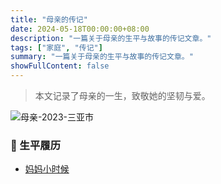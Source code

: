 ```yaml
---
title: "母亲的传记"
date: 2024-05-18T00:00:00+08:00
description: "一篇关于母亲的生平与故事的传记文章。"
tags: ["家庭", "传记"]
summary: "一篇关于母亲的生平与故事的传记文章。"
showFullContent: false
---
```


> 本文记录了母亲的一生，致敬她的坚韧与爱。

![母亲-2023-三亚市](/images/mother/2023/母亲-2023-三亚.jpg)

### 🔗 生平履历
- [妈妈小时候](mother-biography/childhood.md)

 
